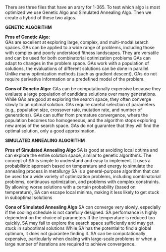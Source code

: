 There are three files that have an arary for 1-365. 
To test which algo is most optimized we use Genetic Algo and Simulated Annealing Algo.
Then we create a hybrid of these two algos.

  **GENETIC ALGORITHM**

**Pros of Genetic Algo:**  
   GAs are excellent at exploring large, complex, and multi-modal search spaces.
  GAs can be applied to a wide range of problems, including those with complex and poorly understood fitness landscapes.     They are versatile and can be used for both combinatorial optimization problems
  GAs can adapt to changes in the problem space.
  GAs work with a population of solutions, the evaluations of different solutions can be done in parallel.
  Unlike many optimization methods (such as gradient descent), GAs do not require derivative information or a predefined     model of the problem.

**Cons of Genetic Algo:**
  GAs can be computationally expensive because they evaluate a large population of candidate solutions over many             generations.
  While GAs are good at exploring the search space, they often converge slowly to an optimal solution.
  GAs require careful selection of parameters (e.g., population size, crossover rate, mutation rate, and number of           generations).
  GAs can suffer from premature convergence, where the population becomes too homogeneous, and the algorithm stops           exploring new areas of the search space.
  GAs do not guarantee that they will find the optimal solution, only a good approximation.

   **SIMULATED ANNEALING ALGORITHM**

**Pros of Simulated Annealing Algo**
  SA is good at avoiding local optima and can explore the entire solution space, similar to genetic algorithms.
  The concept of SA is simple to understand and easy to implement. It uses a probabilistic approach based on temperature     and energy to simulate the annealing process in metallurgy
  SA is a general-purpose algorithm that can be used for a wide variety of optimization problems, including combinatorial    problems, continuous optimization, and problems with complex constraints.
  By allowing worse solutions with a certain probability (based on temperature), SA can escape local minima, making it       less likely to get stuck in suboptimal solutions

  **Cons of Simulated Annealing Algo**
    SA can converge very slowly, especially if the cooling schedule is not carefully designed.
    SA performance is highly dependent on the choice of parameters
    If the temperature is reduced too quickly, SA may fail to explore the search space sufficiently and may get stuck in       suboptimal solutions
    While SA has the potential to find a global optimum, it does not guarantee finding it.
    SA can be computationally expensive, particularly when dealing with large-scale problems or when a large number of         iterations are required to achieve convergence. 
